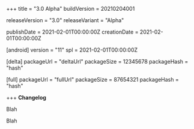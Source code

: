 +++
title = "3.0 Alpha"
buildVersion = 20210204001

releaseVersion = "3.0"
releaseVariant = "Alpha"

publishDate = 2021-02-01T00:00:00Z
creationDate = 2021-02-01T00:00:00Z

[android]
version = "11"
spl = 2021-02-01T00:00:00Z

[delta]
packageUrl = "deltaUrl"
packageSize = 12345678
packageHash = "hash"

[full]
packageUrl = "fullUrl"
packageSize = 87654321
packageHash = "hash"

+++
**Changelog**
 
  
Blah

Blah